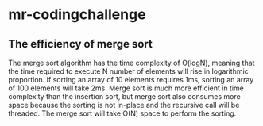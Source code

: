 # mr-codingchallenge
## The efficiency of merge sort
The merge sort algorithm has the time complexity of O(logN), meaning that the time required to execute N number of elements will rise in logarithmic proportion. If sorting an array of 10 elements requires 1ms, sorting an array of 100 elements will take 2ms.
Merge sort is much more efficient in time complexity than the insertion sort, but merge sort also consumes more space because the sorting is not in-place and the recursive call will be threaded. The merge sort will take O(N) space to perform the sorting.
